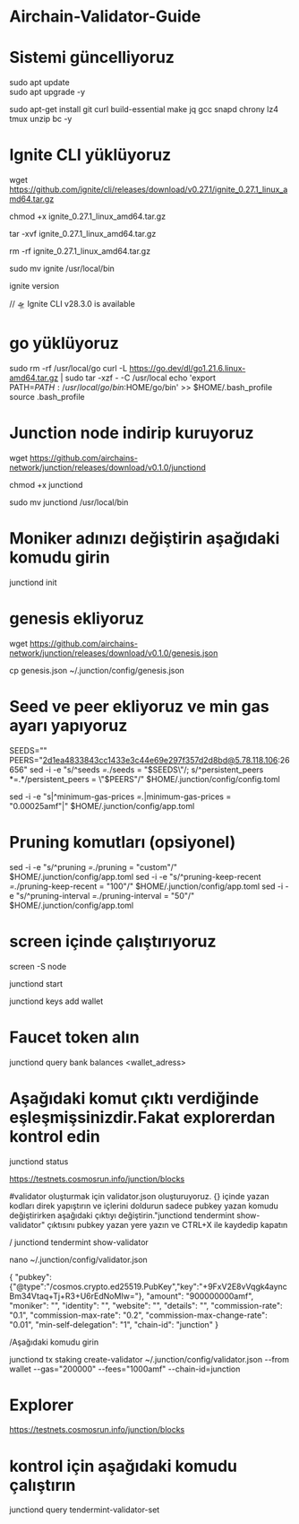 # Airchain-Validator-Guide

# Sistemi güncelliyoruz

sudo apt update  
sudo apt upgrade -y

sudo apt-get install git curl build-essential make jq gcc snapd chrony lz4 tmux unzip bc -y



# Ignite CLI  yüklüyoruz

wget https://github.com/ignite/cli/releases/download/v0.27.1/ignite_0.27.1_linux_amd64.tar.gz

chmod +x ignite_0.27.1_linux_amd64.tar.gz

tar -xvf ignite_0.27.1_linux_amd64.tar.gz

rm -rf ignite_0.27.1_linux_amd64.tar.gz

sudo mv ignite /usr/local/bin

ignite version

// 🛸 Ignite CLI v28.3.0 is available



# go yüklüyoruz

sudo rm -rf /usr/local/go
curl -L https://go.dev/dl/go1.21.6.linux-amd64.tar.gz | sudo tar -xzf - -C /usr/local
echo 'export PATH=$PATH:/usr/local/go/bin:$HOME/go/bin' >> $HOME/.bash_profile
source .bash_profile



# Junction node indirip kuruyoruz

wget https://github.com/airchains-network/junction/releases/download/v0.1.0/junctiond

chmod +x junctiond

sudo mv junctiond /usr/local/bin


# Moniker adınızı değiştirin aşağıdaki komudu girin

junctiond init <MONIKER> 


# genesis ekliyoruz

wget https://github.com/airchains-network/junction/releases/download/v0.1.0/genesis.json

cp genesis.json ~/.junction/config/genesis.json


# Seed ve peer ekliyoruz ve min gas ayarı yapıyoruz

SEEDS=""
PEERS="2d1ea4833843cc1433e3c44e69e297f357d2d8bd@5.78.118.106:26656"
sed -i -e "s/^seeds *=.*/seeds = \"$SEEDS\"/; s/^persistent_peers *=.*/persistent_peers = \"$PEERS\"/" $HOME/.junction/config/config.toml

sed -i -e "s|^minimum-gas-prices *=.*|minimum-gas-prices = \"0.00025amf\"|" $HOME/.junction/config/app.toml


# Pruning komutları (opsiyonel)

sed -i -e "s/^pruning *=.*/pruning = \"custom\"/" $HOME/.junction/config/app.toml
sed -i -e "s/^pruning-keep-recent *=.*/pruning-keep-recent = \"100\"/" $HOME/.junction/config/app.toml
sed -i -e "s/^pruning-interval *=.*/pruning-interval = \"50\"/" $HOME/.junction/config/app.toml


# screen içinde çalıştırıyoruz

screen -S node

junctiond start



junctiond keys add wallet


# Faucet token alın




junctiond query bank balances <wallet_adress>



# Aşağıdaki komut çıktı verdiğinde eşleşmişsinizdir.Fakat explorerdan kontrol edin

junctiond status


https://testnets.cosmosrun.info/junction/blocks




#validator oluşturmak için validator.json oluşturuyoruz. {} içinde yazan kodları direk yapıştırın ve içlerini doldurun sadece pubkey yazan komudu değiştirirken aşağıdaki çıktıyı değiştirin."junctiond tendermint show-validator" çıktısını pubkey yazan yere yazın ve CTRL+X ile kaydedip kapatın


/ junctiond tendermint show-validator  


nano ~/.junction/config/validator.json



{
        "pubkey": {"@type":"/cosmos.crypto.ed25519.PubKey","key":"+9FxV2E8vVqgk4ayncBm34Vtaq+Tj+R3+U6rEdNoMIw="},
        "amount": "900000000amf",
        "moniker": "<MONIKER>",
        "identity": "",
        "website": "",
        "details": "",
        "commission-rate": "0.1",
        "commission-max-rate": "0.2",
        "commission-max-change-rate": "0.01",
        "min-self-delegation": "1",
        "chain-id": "junction"
}


/Aşağıdaki komudu girin


junctiond tx staking create-validator ~/.junction/config/validator.json --from wallet --gas="200000" --fees="1000amf" --chain-id=junction


# Explorer

https://testnets.cosmosrun.info/junction/blocks


# kontrol için aşağıdaki komudu çalıştırın

junctiond query tendermint-validator-set
